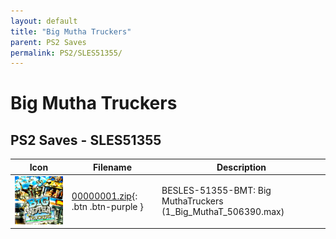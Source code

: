 ```yaml
---
layout: default
title: "Big Mutha Truckers"
parent: PS2 Saves
permalink: PS2/SLES51355/
---
```

# Big Mutha Truckers

## PS2 Saves - SLES51355

| Icon | Filename | Description |
|------|----------|-------------|
| ![Big Mutha Truckers](icon0.png) | [00000001.zip](00000001.zip){: .btn .btn-purple } | BESLES-51355-BMT: Big MuthaTruckers (1_Big_MuthaT_506390.max) |
